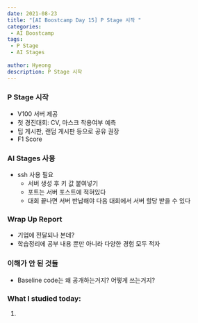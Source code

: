 ```yaml
---
date: 2021-08-23
title: "[AI Boostcamp Day 15] P Stage 시작 "
categories: 
 - AI Boostcamp
tags:
 - P Stage
 - AI Stages
 
author: Hyeong
description: P Stage 시작
---
```

### P Stage 시작
- V100 서버 제공
- 첫 경진대회: CV, 마스크 착용여부 예측
- 팁 게시판, 랜덤 게시판 등으로 공유 권장
- F1 Score

### AI Stages 사용
- ssh 사용 필요
    - 서버 생성 후 키 값 붙여넣기
    - 포트는 서버 포스트에 적혀있다
    - 대회 끝나면 서버 반납해야 다음 대회에서 서버 할당 받을 수 있다

### Wrap Up Report
- 기업에 전달되나 본데?
- 학습정리에 공부 내용 뿐만 아니라 다양한 경험 모두 적자

### 이해가 안 된 것들
- Baseline code는 왜 공개하는거지? 어떻게 쓰는거지?

### What I studied today:
1. 